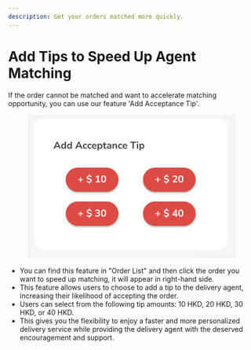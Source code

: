 ```yaml
---
description: Get your orders matched more quickly.
---
```


# Add Tips to Speed Up Agent Matching

If the order cannot be matched and want to accelerate matching opportunity, you can use our feature 'Add Acceptance Tip'.

<figure><img src="../.gitbook/assets/39 (1).png" alt=""><figcaption></figcaption></figure>

* You can find this feature in "Order List" and then click the order you want to speed up matching, it will appear in right-hand side.
* This feature allows users to choose to add a tip to the delivery agent, increasing their likelihood of accepting the order.
* Users can select from the following tip amounts: 10 HKD, 20 HKD, 30 HKD, or 40 HKD.&#x20;
* This gives you the flexibility to enjoy a faster and more personalized delivery service while providing the delivery agent with the deserved encouragement and support.
